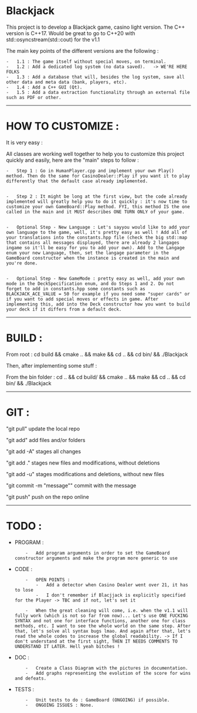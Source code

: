 # Blackjack
This project is to develop a Blackjack game, casino light version.
The C++ version is C++17. Would be great to go to C++20 with std::osyncstream(std::cout) for the v1.1

The main key points of the different versions are the following :

	-	1.1 : The game itself without special moves, on terminal.
	-	1.2 : Add a dedicated log system (no data saved).	-> WE'RE HERE FOLKS
	-	1.3 : Add a database that will, besides the log system, save all other data and meta data (bank, players, etc).
	-	1.4 : Add a C++ GUI (Qt).
	-	1.5 : Add a data extraction functionality through an external file such as PDF or other.

----------------------------------------------------------------------------------------------------
# HOW TO CUSTOMIZE :
It is very easy :

All classes are working well together to help you to customize this project quickly and easily, here are the "main" steps to follow :

	-	Step 1 : Go in HumanPlayer.cpp and implement your own Play() method. Then do the same for CasinoDealer::Play if you want it to play differently that the default case already implemented.


	-	Step 2 : It might be long at the first view, but the code already implemented will greatly help you to do it quickly : it's now time to customize your own GameBoard::Play method. FYI, this method IS the one called in the main and it MUST describes ONE TURN ONLY of your game.


	-	Optional Step - New Language : Let's sayyou would like to add your own language to the game, well, it's pretty easy as well ! Add all of your translations into the constants.hpp file (check the big std::map that contains all messages displayed, there are already 2 langages ingame so it'll be easy for you to add your own). Add to the Langage enum your new Language, then, set the langage parameter in the GameBoard constructor when the instance is created in the main and you're done.


	-	Optional Step - New GameMode : pretty easy as well, add your own mode in the DeckSpecification enum, and do Steps 1 and 2. Do not forget to add in constants.hpp some constants such as BLACKJACK_ACE_VALUE = 50 for example if you need some "super cards" or if you want to add special moves or effects in game. After implementing this, add into the Deck constructor how you want to build your deck if it differs from a default deck.
----------------------------------------------------------------------------------------------------

# BUILD :
From root : cd build && cmake .. && make && cd .. && cd bin/ && ./Blackjack

Then, after implementing some stuff :

From the bin folder : cd .. && cd build/ && cmake .. && make && cd .. && cd bin/ && ./Blackjack

----------------------------------------------------------------------------------------------------

# GIT :
"git pull"			update the local repo


"git add" add files and/or folders

"git add -A" stages all changes

"git add ." stages new files and modifications, without deletions

"git add -u" stages modifications and deletions, without new files


"git commit -m "message""	commit with the message


"git push" push on the repo online

----------------------------------------------------------------------------------------------------

# TODO :

  - PROGRAM :
  
			-	Add program arguments in order to set the GameBoard constructor arguments and make the program more generic to use

  - CODE :

			-	OPEN POINTS :
				-	Add a detector when Casino Dealer went over 21, it has to lose
				-	I don't remember if Blacjjack is explicitly specified for the Player -> TBC and if not, let's set it
			
			-	When the great cleaning will come, i.e. when the v1.1 will fully work (which is not so far from now)... Let's use ONE FUCKING SYNTAX and not one for interface functions, another one for class methods, etc. I want to see the whole world on the same step. After that, let's solve all syntax bugs lmao. And again after that, let's read the whole codes to increase the global readability. -> If I don't understand at the first sight, THEN IT NEEDS COMMENTS TO UNDERSTAND IT LATER. Hell yeah bitches ! 
  
  - DOC :

			-	Create a Class Diagram with the pictures in documentation.
			-	Add graphs representing the evolution of the score for wins and defeats.

  - TESTS :

			-	Unit tests to do : GameBoard (ONGOING) if possible.
			-	ONGOING ISSUES : None.
    
